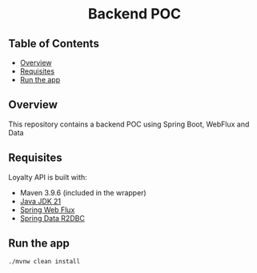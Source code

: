 <h1 align="center">
   <div>Backend POC</div>
</h1>

## Table of Contents

- [Overview](#overview)
- [Requisites](#requisites)
- [Run the app](#run-the-app)

## Overview

This repository contains a backend POC using Spring Boot, WebFlux and Data

## Requisites

Loyalty API is built with:

- Maven 3.9.6 (included in the wrapper)
- [Java JDK 21](https://adoptium.net/)
- [Spring Web Flux](https://docs.spring.io/spring-framework/reference/web-reactive.html)
- [Spring Data R2DBC](https://docs.spring.io/spring-data/relational/reference/r2dbc.html)

## Run the app

```shell
./mvnw clean install
```
